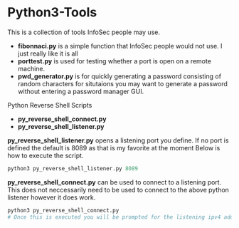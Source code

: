 # Python3-Tools
This is a collection of tools InfoSec people may use. 
- __fibonnaci.py__ is a simple function that InfoSec people would not use. I just really like it is all
- __porttest.py__ is used for testing whether a port is open on a remote machine.
- __pwd_generator.py__ is for quickly generating a password consisting of random characters for situtaions you may want to generate a password without entering a password manager GUI. 

Python Reverse Shell Scripts
- __py_reverse_shell_connect.py__
- __py_reverse_shell_listener.py__ 

__py_reverse_shell_listener.py__ opens a listening port you define. If no port is defined the default is 8089 as that is my favorite at the moment
Below is how to execute the script. 
```python
python3 py_reverse_shell_listener.py 8089
```
__py_reverse_shell_connect.py__ can be used to connect to a listening port. This does not neccessarily need to be used to connect to the above python listener however it does work.
```python
python3 py_reverse_shell_connect.py
# Once this is executed you will be prompted for the listening ipv4 address and port
```
